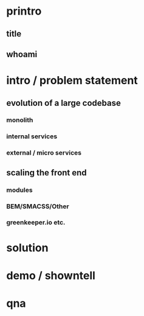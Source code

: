 # printro

## title

## whoami

# intro / problem statement

## evolution of a large codebase

### monolith

### internal services

### external / micro services

## scaling the front end

### modules

### BEM/SMACSS/Other

### greenkeeper.io etc.

# solution

# demo / showntell

# qna
